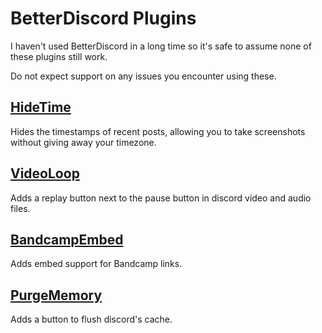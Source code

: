 # BetterDiscord Plugins
I haven't used BetterDiscord in a long time so it's safe to assume none of these plugins still work.

Do not expect support on any issues you encounter using these.

## [HideTime](https://gist.github.com/FrostBird347/82473292f6d84542b607b87c2ea61df5#gistcomment-3376137)
Hides the timestamps of recent posts, allowing you to take screenshots without giving away your timezone.

## [VideoLoop](https://gist.github.com/FrostBird347/6abad7503698db0c95a94ad3a2d0ca6c#gistcomment-3640733)
Adds a replay button next to the pause button in discord video and audio files.

## [BandcampEmbed](https://gist.github.com/FrostBird347/3a42e4084dce3fae325bc9363fe853ac#gistcomment-4643226)
Adds embed support for Bandcamp links.

## [PurgeMemory](https://gist.github.com/FrostBird347/90dd48c54fdde69a00ab641b1ee823f2#gistcomment-4388425)
Adds a button to flush discord's cache.

